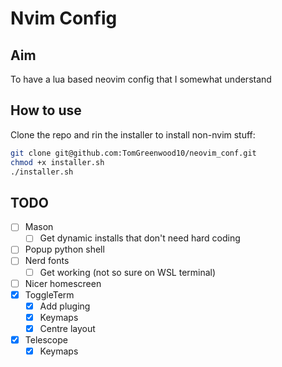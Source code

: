 # Nvim Config

## Aim
To have a lua based neovim config that I somewhat understand

## How to use
Clone the repo and rin the installer to install non-nvim stuff:
```bash
git clone git@github.com:TomGreenwood10/neovim_conf.git
chmod +x installer.sh 
./installer.sh
```

## TODO
* [ ] Mason
    * [ ] Get dynamic installs that don't need hard coding
* [ ] Popup python shell
* [ ] Nerd fonts
    * [ ] Get working (not so sure on WSL terminal)
* [ ] Nicer homescreen
* [x] ToggleTerm
    * [x] Add pluging
    * [x] Keymaps
    * [x] Centre layout
* [x] Telescope
    * [x] Keymaps
